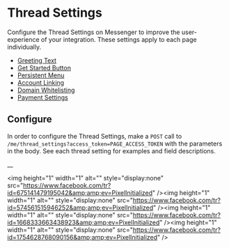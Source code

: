 # Thread Settings

Configure the Thread Settings on Messenger to improve the user-experience of
your integration. These settings apply to each page individually.

  * [Greeting Text](/docs/messenger-platform/thread-settings/greeting-text)
  * [Get Started Button](/docs/messenger-platform/thread-settings/get-started-button)
  * [Persistent Menu](/docs/messenger-platform/thread-settings/persistent-menu)
  * [Account Linking](/docs/messenger-platform/thread-settings/account-linking)
  * [Domain Whitelisting](/docs/messenger-platform/thread-settings/domain-whitelisting)
  * [Payment Settings](/docs/messenger-platform/thread-settings/payment)

## Configure

In order to configure the Thread Settings, make a `POST` call to
`/me/thread_settings?access_token=PAGE_ACCESS_TOKEN` with the parameters in
the body. See each thread setting for examples and field descriptions.

__

&lt;img height="1" width="1" alt="" style="display:none"
src="https://www.facebook.com/tr?id=675141479195042&amp;amp;ev=PixelInitialized"
/&gt;&lt;img height="1" width="1" alt="" style="display:none"
src="https://www.facebook.com/tr?id=574561515946252&amp;amp;ev=PixelInitialized"
/&gt;&lt;img height="1" width="1" alt="" style="display:none"
src="https://www.facebook.com/tr?id=1668333663438923&amp;amp;ev=PixelInitialized"
/&gt;&lt;img height="1" width="1" alt="" style="display:none"
src="https://www.facebook.com/tr?id=1754628768090156&amp;amp;ev=PixelInitialized"
/&gt;

